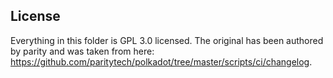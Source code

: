 ## License

Everything in this folder is GPL 3.0 licensed. The original has been authored by parity and was taken from here: https://github.com/paritytech/polkadot/tree/master/scripts/ci/changelog. 